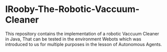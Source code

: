 # IRooby-The-Robotic-Vaccuum-Cleaner
This repository contains the implementation of a robotic Vaccuum Cleaner in Java, That can be tested in the environment Webots which was introduced to us for multiple purposes in the lesson of Autonomous Agents.
